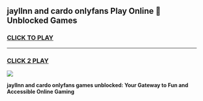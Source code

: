 
## jayllnn and cardo onlyfans Play Online 👋 Unblocked Games
<h3>
<a href="https://premium.freeplayer.one?title=jayllnn_and_cardo_onlyfans&ref=19F">CLICK TO PLAY</a></h3>
<hr>

<h3>
<a href="https://premium.freeplayer.one?title=jayllnn_and_cardo_onlyfans&ref=19F">CLICK 2 PLAY</a>
  
</h3>

<a href="https://premium.freeplayer.one?title=jayllnn_and_cardo_onlyfans&ref=19F"><img src="https://clearcache.store/games.png"></a>


**jayllnn and cardo onlyfans games unblocked: Your Gateway to Fun and Accessible Online Gaming**
